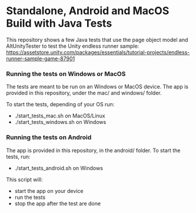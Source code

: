 # Standalone, Android and MacOS Build with Java Tests

This repository shows a few Java tests that use the page object model and AltUnityTester to test the Unity endless runner sample:
https://assetstore.unity.com/packages/essentials/tutorial-projects/endless-runner-sample-game-87901

### Running the tests on Windows or MacOS
The tests are meant to be run on an Windows or MacOS device. The app is provided in this repository, under the mac/  and windows/ folder.

To start the tests, depending of your OS run:
- ./start_tests_mac.sh on MacOS/Linux
- ./start_tests_windows.sh on Windows

### Running the tests on Android
The app is provided in this repository, in the android/ folder.
To start the tests, run:
- ./start_tests_android.sh on Windows

This script will:

- start the app on your device
- run the tests
- stop the app after the test are done
